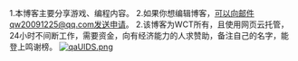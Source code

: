 1.本博客主要分享游戏、编程内容。
2.如果你想编辑博客，可以向邮件qw20091225@qq.com发送申请。
2.该博客为WCT所有，且使用网页云托管，24小时不间断工作，需要资金，向有经济能力的人求赞助，备注自己的名字，能登上鸣谢榜。
<a href="https://imgtu.com/i/qaUlDS"><img src="https://s1.ax1x.com/2022/03/26/qaUlDS.png" alt="qaUlDS.png" border="0" /></a>
